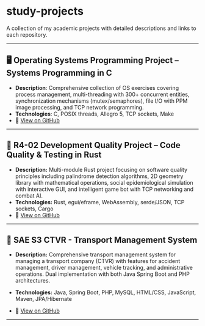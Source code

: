 # study-projects
A collection of my academic projects with detailed descriptions and links to each repository.

---

## 🖥️ Operating Systems Programming Project – Systems Programming in C
- **Description**: Comprehensive collection of OS exercises covering process management, multi-threading with 300+ concurrent entities, synchronization mechanisms (mutex/semaphores), file I/O with PPM image processing, and TCP network programming.
- **Technologies**: C, POSIX threads, Allegro 5, TCP sockets, Make
- 🔗 [View on GitHub](https://github.com/Kyagoat/study_C)

---

## 🚀 **R4-02 Development Quality Project** – Code Quality & Testing in Rust
- **Description:** Multi-module Rust project focusing on software quality principles including palindrome detection algorithms, 2D geometry library with mathematical operations, social epidemiological simulation with interactive GUI, and intelligent game bot with TCP networking and combat AI.
- **Technologies:** Rust, egui/eframe, WebAssembly, serde/JSON, TCP sockets, Cargo  
- 🔗 [View on GitHub](https://github.com/Kyagoat/study_dev_quality)

---

## 🚌 **SAE S3 CTVR - Transport Management System**
- **Description:** Comprehensive transport management system for managing a transport company (CTVR) with features for accident management, driver management, vehicle tracking, and administrative operations. Dual implementation with both Java Spring Boot and PHP architectures.

- **Technologies:** Java, Spring Boot, PHP, MySQL, HTML/CSS, JavaScript, Maven, JPA/Hibernate  
- 🔗 [View on GitHub](https://github.com/Kyagoat/study_dev_quality)

---
